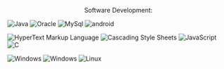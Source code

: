 <p align="center">
Software Development:
  
  
![Java](https://img.shields.io/badge/-Java-e76f00?style=flat-square&logo=coffeescript&logoColor=white&labelColor=1e1e1e)
![Oracle](https://img.shields.io/badge/-Oracle%20SQL-ea1b23?style=flat-square&logo=oracle&logoColor=white&labelColor=1e1e1e)
![MySql](https://img.shields.io/badge/-MySql%20SQL-0b5394?style=flat-square&logo=mysql&logoColor=white&labelColor=1e1e1e)
![android](https://img.shields.io/badge/-AndroidStudio-8fce00?style=flat-square&logo=android&logoColor=8fce00&labelColor=1e1e1e)
  
</p>




![HyperText Markup Language](https://img.shields.io/badge/-HTML-e65127?style=flat-square&logo=html5&logoColor=e65127&labelColor=1e1e1e)
![Cascading Style Sheets](https://img.shields.io/badge/-CSS-0c73b8?style=flat-square&logo=css3&logoColor=0c73b8&labelColor=1e1e1e)
![JavaScript](https://img.shields.io/badge/-JS-e7a328?style=flat-square&logo=javascript&logoColor=e7a328&labelColor=1e1e1e)
![C](https://img.shields.io/badge/-C-A8B9CC?style=flat-square&logo=C&logoColor=white&labelColor=1e1e1e)


![Windows](https://img.shields.io/badge/-Windows%2010%20LTSC-0078d7?style=flat-square&logo=windows&logoColor=0078d7&labelColor=1e1e1e)
![Windows](https://img.shields.io/badge/-Windows%2011%20Pro-0078d7?style=flat-square&logo=windows%2011&logoColor=0078d7&labelColor=1e1e1e)
![Linux](https://img.shields.io/badge/-Mint%20(Linux)-87CF3E?style=flat-square&logo=Linux%20Mint&logoColor=87CF3E&labelColor=1e1e1e)
